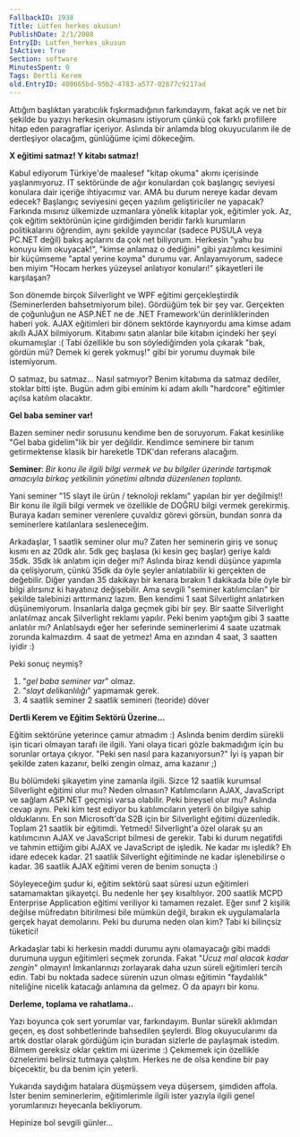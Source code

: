 ```yaml
---
FallbackID: 1938
Title: Lütfen herkes okusun!
PublishDate: 2/1/2008
EntryID: Lutfen_herkes_okusun
IsActive: True
Section: software
MinutesSpent: 0
Tags: Dertli Kerem
old.EntryID: 400665bd-95b2-4783-a577-02677c9217ad
---
```

Attığım başlıktan yaratıcılık fışkırmadığının farkındayım, fakat açık ve
net bir şekilde bu yazıyı herkesin okumasını istiyorum çünkü çok farklı
profillere hitap eden paragraflar içeriyor. Aslında bir anlamda blog
okuyucularım ile de dertleşiyor olacağım, günlüğüme içimi dökeceğim.

**X eğitimi satmaz! Y kitabı satmaz!**

Kabul ediyorum Türkiye'de maalesef "kitap okuma" akımı içerisinde
yaşlanmıyoruz. IT sektöründe de ağır konulardan çok başlangıç seviyesi
konulara dair içeriğe ihtiyacımız var. AMA bu durum nereye kadar devam
edecek? Başlangıç seviyesini geçen yazılım geliştiriciler ne yapacak?
Farkında mısınız ülkemizde uzmanlara yönelik kitaplar yok, eğitimler
yok. Az, çok eğitim sektörünün içine girdiğimden beridir farklı
kurumların politikalarını öğrendim, aynı şekilde yayıncılar (sadece
PUSULA veya PC.NET değil) bakış açılarını da çok net biliyorum. Herkesin
"yahu bu konuyu kim okuyacak!", "kimse anlamaz o dediğini" gibi
yazılımcı kesimini bir küçümseme "aptal yerine koyma" durumu var.
Anlayamıyorum, sadece ben miyim "Hocam herkes yüzeysel anlatıyor
konuları!" şikayetleri ile karşılaşan?

Son dönemde birçok Silverlight ve WPF eğitimi gerçekleştirdik
(Seminerlerden bahsetmiyorum bile). Gördüğüm tek bir şey var. Gerçekten
de çoğunluğun ne ASP.NET ne de .NET Framework'ün derinliklerinden haberi
yok. AJAX eğitimleri bir dönem sektörde kaynıyordu ama kimse adam akıllı
AJAX bilmiyorum. Kitabımı satın alanlar bile kitabın içindeki her şeyi
okumamışlar :( Tabi özellikle bu son söylediğimden yola çıkarak "bak,
gördün mü? Demek ki gerek yokmuş!" gibi bir yorumu duymak bile
istemiyorum.

O satmaz, bu satmaz... Nasıl satmıyor? Benim kitabıma da satmaz dediler,
stoklar bitti işte. Bugün adım gibi eminim ki adam akıllı "hardcore"
eğitimler açılsa katılım olacaktır.

**Gel baba seminer var!**

Bazen seminer nedir sorusunu kendime ben de soruyorum. Fakat kesinlike
"Gel baba gidelim"lik bir yer değildir. Kendimce seminere bir tanım
getirmektense klasik bir hareketle TDK'dan referans alacağım.

**Seminer**: *Bir konu ile ilgili bilgi vermek ve bu bilgiler üzerinde
tartışmak amacıyla birkaç yetkilinin yönetimi altında düzenlenen
toplantı.*

Yani seminer "15 slayt ile ürün / teknoloji reklamı" yapılan bir yer
değilmiş!! Bir konu ile ilgili bilgi vermek ve özellikle de DOĞRU bilgi
vermek gerekirmiş. Buraya kadarı seminer verenlere çuvaldız görevi
görsün, bundan sonra da seminerlere katılanlara sesleneceğim.

Arkadaşlar, 1 saatlik seminer olur mu? Zaten her seminerin giriş ve
sonuç kısmı en az 20dk alır. 5dk geç başlasa (ki kesin geç başlar)
geriye kaldı 35dk. 35dk lık anlatım için değer mi? Aslında biraz kendi
düşünce yapımla da çelişiyorum, çünkü 35dk da öyle şeyler anlatılabilir
ki gerçekten de değebilir. Diğer yandan 35 dakikayı bir kenara bırakın 1
dakikada bile öyle bir bilgi alırsınız ki hayatınız değişebilir. Ama
sevgili "seminer katılımcıları" bir şekilde talebinizi arttırmanız
lazım. Ben kendimi 1 saat Silverlight anlatırken düşünemiyorum.
İnsanlarla dalga geçmek gibi bir şey. Bir saatte Silverlight anlatılmaz
ancak Silverlight reklamı yapılır. Peki benim yaptığım gibi 3 saatte
anlatılır mı? Anlatılsaydı eğer her seferinde seminerlerimi 4 saate
uzatmak zorunda kalmazdım. 4 saat de yetmez! Ama en azından 4 saat, 3
saatten iyidir :)

Peki sonuç neymiş?

1.  "*gel baba seminer var*" olmaz.
2.  "*slayt delikanlılığı*" yapmamak gerek.
3.  4 saatlik seminer 2 saatlik semineri (teoride) döver

**Dertli Kerem ve Eğitim Sektörü Üzerine...**

Eğitim sektörüne yeterince çamur atmadım :) Aslında benim derdim sürekli
işin ticari olmayan tarafı ile ilgili. Yani olaya ticari gözle
bakmadığım için bu sorunlar ortaya çıkıyor. "Peki sen nasıl para
kazanıyorsun?" İyi iş yapan bir şekilde zaten kazanır, belki zengin
olmaz, ama kazanır ;)

Bu bölümdeki şikayetim yine zamanla ilgili. Sizce 12 saatlik kurumsal
Silverlight eğitimi olur mu? Neden olmasın? Katılımcıların AJAX,
JavaScript ve sağlam ASP.NET geçmişi varsa olabilir. Peki bireysel olur
mu? Aslında cevap aynı. Peki kim test ediyor bu katılımcıların yeterli
ön bilgiye sahip olduklarını. En son Microsoft'da S2B için bir
Silverlight eğitimi düzenledik. Toplam 21 saatlik bir eğitimdi. Yetmedi!
Silverlight'a özel olarak şu an katılımcının AJAX ve JavaScript bilmesi
de gerekir. Tabi ki durum negatifdi ve tahmin ettiğim gibi AJAX ve
JavaScript de işledik. Ne kadar mı işledik? Eh idare edecek kadar. 21
saatlik Silverlight eğitiminde ne kadar işlenebilirse o kadar. 36
saatlik AJAX eğitimi veren de benim sonuçta :)

Söyleyeceğim şudur ki, eğitim sektörü saat süresi uzun eğitimleri
satamamaktan şikayetçi. Bu nedenle her şey kısaltılıyor. 200 saatlik
MCPD Enterprise Application eğitimi veriliyor ki tamamen rezalet. Eğer
sınıf 2 kişilik değilse müfredatın bitirilmesi bile mümkün değil,
bırakın ek uygulamalarla gerçek hayat demolarını. Peki bu duruma neden
olan kim? Tabi ki bilinçsiz tüketici!

Arkadaşlar tabi ki herkesin maddi durumu aynı olamayacağı gibi maddi
durumuna uygun eğitimleri seçmek zorunda. Fakat "*Ucuz mal alacak kadar
zengin*" olmayın! İmkanlarınızı zorlayarak daha uzun süreli eğitimleri
tercih edin. Tabi bu noktada sadece sürenin uzun olması eğitimin
"faydalılık" niteliğine nicelik katacağı anlamına da gelmez. O da apayrı
bir konu.

**Derleme, toplama ve rahatlama..**

Yazı boyunca çok sert yorumlar var, farkındayım. Bunlar sürekli aklımdan
geçen, eş dost sohbetlerinde bahsedilen şeylerdi. Blog okuyucularımı da
artık dostlar olarak gördüğüm için buradan sizlerle de paylaşmak
istedim. Bilmem gereksiz oklar çektim mi üzerime :) Çekmemek için
özellikle öznelerimi belirsiz tutmaya çalıştım. Herkes ne de olsa
kendine bir pay biçecektir, bu da benim için yeterli.

Yukarıda saydığım hatalara düşmüşsem veya düşersem, şimdiden affola.
İster benim seminerlerim, eğitimlerimle ilgili ister yazıyla ilgili
genel yorumlarınızı heyecanla bekliyorum.

Hepinize bol sevgili günler...


